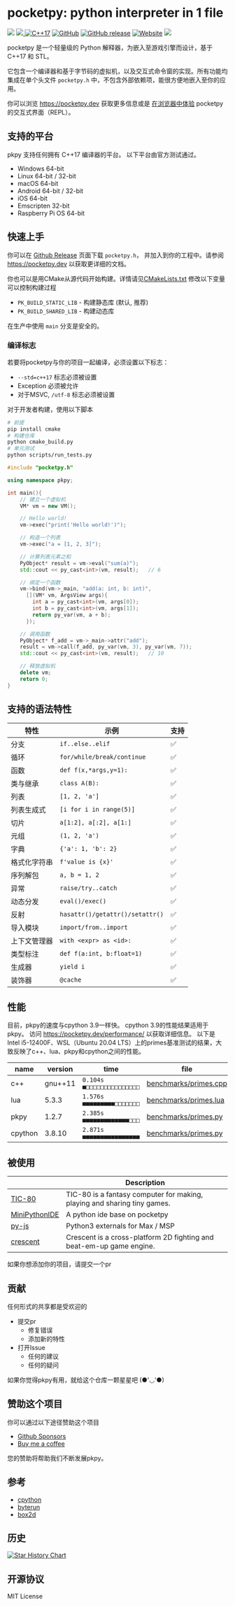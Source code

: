 # pocketpy: python interpreter in 1 file

<p>
<a title="Build" href="https://github.com/pocketpy/pocketpy/actions/workflows" ><img src="https://github.com/pocketpy/pocketpy/actions/workflows/main.yml/badge.svg" /></a>
<a href="https://codecov.io/gh/pocketpy/pocketpy" > 
 <img src="https://codecov.io/gh/pocketpy/pocketpy/branch/main/graph/badge.svg?token=TI9KAFL0RG"/> 
 </a>
<a href="https://en.wikipedia.org/wiki/C%2B%2B#Standardization">
<img alt="C++17" src="https://img.shields.io/badge/C%2B%2B-17-blue.svg"></a>
<a href="https://github.com/blueloveth/pocketpy/blob/main/LICENSE">
<img alt="GitHub" src="https://img.shields.io/github/license/blueloveth/pocketpy.svg?color=blue"></a>
<a href="https://github.com/blueloveth/pocketpy/releases">
<img alt="GitHub release" src="https://img.shields.io/github/release/blueloveth/pocketpy.svg"></a>
<!-- docs -->
<a href="https://pocketpy.dev">
<img alt="Website" src="https://img.shields.io/website/https/pocketpy.dev.svg?down_color=red&down_message=offline&up_color=blue&up_message=online"></a>
<a title="Discord" href="https://discord.gg/WWaq72GzXv" >
<img src="https://img.shields.io/discord/1048978026131640390.svg" /></a>
</p>

pocketpy 是一个轻量级的 Python 解释器，为嵌入至游戏引擎而设计，基于 C++17 和 STL。

它包含一个编译器和基于字节码的虚拟机，以及交互式命令窗的实现。所有功能均集成在单个头文件 `pocketpy.h` 中，不包含外部依赖项，能很方便地嵌入至你的应用。

你可以浏览 https://pocketpy.dev 获取更多信息或是 [在浏览器中体验](https://pocketpy.dev/static/web/) pocketpy 的交互式界面（REPL）。

## 支持的平台

pkpy 支持任何拥有 C++17 编译器的平台。
以下平台由官方测试通过。

+ Windows 64-bit
+ Linux 64-bit / 32-bit
+ macOS 64-bit
+ Android 64-bit / 32-bit
+ iOS 64-bit
+ Emscripten 32-bit
+ Raspberry Pi OS 64-bit

## 快速上手

你可以在 [Github Release](https://github.com/pocketpy/pocketpy/releases) 页面下载 `pocketpy.h`，
并加入到你的工程中。请参阅 https://pocketpy.dev 以获取更详细的文档。

你也可以是用CMake从源代码开始构建。详情请见[CMakeLists.txt](https://github.com/pocketpy/pocketpy/blob/main/CMakeLists.txt)
修改以下变量可以控制构建过程
+ `PK_BUILD_STATIC_LIB` - 构建静态库 (默认, 推荐)
+ `PK_BUILD_SHARED_LIB` - 构建动态库

在生产中使用 `main` 分支是安全的。

### 编译标志

若要将pocketpy与你的项目一起编译，必须设置以下标志：

+ `--std=c++17` 标志必须被设置
+ Exception 必须被允许
+ 对于MSVC, `/utf-8` 标志必须被设置

对于开发者构建，使用以下脚本
```bash
# 前提
pip install cmake
# 构建仓库
python cmake_build.py
# 单元测试
python scripts/run_tests.py
```

```cpp
#include "pocketpy.h"

using namespace pkpy;

int main(){
    // 建立一个虚拟机
    VM* vm = new VM();

    // Hello world!
    vm->exec("print('Hello world!')");

    // 构造一个列表
    vm->exec("a = [1, 2, 3]");

    // 计算列表元素之和
    PyObject* result = vm->eval("sum(a)");
    std::cout << py_cast<int>(vm, result);   // 6

    // 绑定一个函数
    vm->bind(vm->_main, "add(a: int, b: int)",
      [](VM* vm, ArgsView args){
        int a = py_cast<int>(vm, args[0]);
        int b = py_cast<int>(vm, args[1]);
        return py_var(vm, a + b);
      });

    // 调用函数
    PyObject* f_add = vm->_main->attr("add");
    result = vm->call(f_add, py_var(vm, 3), py_var(vm, 7));
    std::cout << py_cast<int>(vm, result);   // 10

    // 释放虚拟机
    delete vm;
    return 0;
}
```

## 支持的语法特性

| 特性         | 示例                            | 支持 |
| ------------ | ------------------------------- | ---- |
| 分支         | `if..else..elif`                | ✅ |
| 循环         | `for/while/break/continue`      | ✅ |
| 函数         | `def f(x,*args,y=1):`           | ✅ |
| 类与继承     | `class A(B):`                   | ✅ |
| 列表         | `[1, 2, 'a']`                   | ✅ |
| 列表生成式   | `[i for i in range(5)]`         | ✅ |
| 切片         | `a[1:2], a[:2], a[1:]`          | ✅ |
| 元组         | `(1, 2, 'a')`                   | ✅ |
| 字典         | `{'a': 1, 'b': 2}`              | ✅ |
| 格式化字符串 | `f'value is {x}'`               | ✅ |
| 序列解包     | `a, b = 1, 2`                   | ✅ |
| 异常         | `raise/try..catch`              | ✅ |
| 动态分发     | `eval()/exec()`                 | ✅ |
| 反射         | `hasattr()/getattr()/setattr()` | ✅ |
| 导入模块     | `import/from..import`           | ✅ |
| 上下文管理器 | `with <expr> as <id>:`          | ✅ |
| 类型标注     | `def f(a:int, b:float=1)`      | ✅ |
| 生成器       | `yield i`                       | ✅ |
| 装饰器       | `@cache`                        | ✅ |

## 性能

目前，pkpy的速度与cpython 3.9一样快。
cpython 3.9的性能结果适用于pkpy。
访问 https://pocketpy.dev/performance/ 以获取详细信息。
以下是 Intel i5-12400F、WSL（Ubuntu 20.04 LTS）上的primes基准测试的结果，大致反映了c++、lua、pkpy和cpython之间的性能。

| name | version | time | file |
| ---- | ---- | ---- | ---- |
| c++ | gnu++11 | `0.104s ■□□□□□□□□□□□□□□□` | [benchmarks/primes.cpp](https://github.com/pocketpy/pocketpy/blob/9481d653b60b81f4590a4d48f2be496f6962261e/benchmarks/primes.cpp) |
| lua | 5.3.3 | `1.576s ■■■■■■■■■□□□□□□□` | [benchmarks/primes.lua](https://github.com/pocketpy/pocketpy/blob/9481d653b60b81f4590a4d48f2be496f6962261e/benchmarks/primes.lua) |
| pkpy | 1.2.7 | `2.385s ■■■■■■■■■■■■■□□□` | [benchmarks/primes.py](https://github.com/pocketpy/pocketpy/blob/9481d653b60b81f4590a4d48f2be496f6962261e/benchmarks/primes.py) |
| cpython | 3.8.10 | `2.871s ■■■■■■■■■■■■■■■■` | [benchmarks/primes.py](https://github.com/pocketpy/pocketpy/blob/9481d653b60b81f4590a4d48f2be496f6962261e/benchmarks/primes.py) |

## 被使用

|                                                                 | Description                                                              |
|-----------------------------------------------------------------|--------------------------------------------------------------------------|
| [TIC-80](https://github.com/nesbox/TIC-80)                      | TIC-80 is a fantasy computer for making, playing and sharing tiny games. |
| [MiniPythonIDE](https://github.com/CU-Production/MiniPythonIDE) | A python ide base on pocketpy                                            |
| [py-js](https://github.com/shakfu/py-js)                        | Python3 externals for Max / MSP                                          |
| [crescent](https://github.com/chukobyte/crescent)               | Crescent is a cross-platform 2D fighting and beat-em-up game engine.     |

如果你想添加你的项目，请提交一个pr

## 贡献

任何形式的共享都是受欢迎的

- 提交pr
  - 修复错误
  - 添加新的特性
- 打开Issue
  - 任何的建议
  - 任何的疑问

如果你觉得pkpy有用，就给这个仓库一颗星星吧 (●'◡'●)

## 赞助这个项目

你可以通过以下途径赞助这个项目

+ [Github Sponsors](https://github.com/sponsors/blueloveTH)
+ [Buy me a coffee](https://www.buymeacoffee.com/blueloveth)

您的赞助将帮助我们不断发展pkpy。

## 参考

+ [cpython](https://github.com/python/cpython)
+ [byterun](http://qingyunha.github.io/taotao/)
+ [box2d](https://box2d.org/)

## 历史

[![Star History Chart](https://api.star-history.com/svg?repos=blueloveth/pocketpy&type=Date)](https://star-history.com/#blueloveth/pocketpy&Date)

## 开源协议

MIT License

